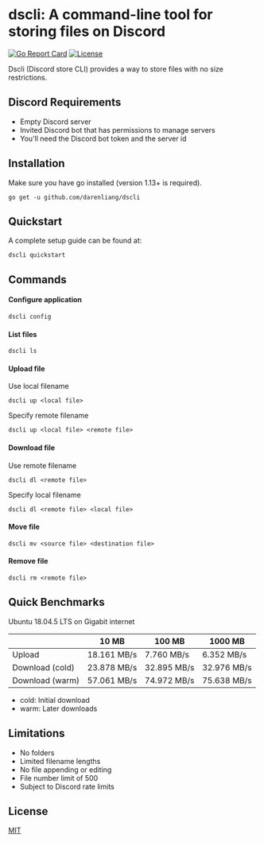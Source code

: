 # dscli: A command-line tool for storing files on Discord

[![Go Report Card](https://goreportcard.com/badge/github.com/darenliang/dscli)](https://goreportcard.com/report/github.com/darenliang/dscli)
[![License](https://img.shields.io/github/license/darenliang/dscli)](https://github.com/nikel-api/nikel/blob/master/LICENSE)

Dscli (Discord store CLI) provides a way to store files with no size restrictions.

## Discord Requirements

* Empty Discord server
* Invited Discord bot that has permissions to manage servers
* You'll need the Discord bot token and the server id

## Installation

Make sure you have go installed (version 1.13+ is required).
```
go get -u github.com/darenliang/dscli
```

## Quickstart

A complete setup guide can be found at:
```
dscli quickstart
```

## Commands

#### Configure application
```
dscli config
```

#### List files
```
dscli ls
```

#### Upload file
Use local filename
```
dscli up <local file>
```
Specify remote filename
```
dscli up <local file> <remote file>
```

#### Download file
Use remote filename
```
dscli dl <remote file>
```
Specify local filename
```
dscli dl <remote file> <local file>
```

#### Move file
```
dscli mv <source file> <destination file>
```

#### Remove file
```
dscli rm <remote file>
```

## Quick Benchmarks

Ubuntu 18.04.5 LTS on Gigabit internet

|                 | 10 MB         | 100 MB        | 1000 MB       |
| --------------- | ------------- | ------------- | ------------- |
| Upload          | 18.161 MB/s   | 7.760 MB/s    | 6.352 MB/s    |
| Download (cold) | 23.878 MB/s   | 32.895 MB/s   | 32.976 MB/s   |
| Download (warm) | 57.061 MB/s   | 74.972 MB/s   | 75.638 MB/s   |

* cold: Initial download
* warm: Later downloads

## Limitations

* No folders
* Limited filename lengths
* No file appending or editing
* File number limit of 500
* Subject to Discord rate limits

## License

[MIT](https://github.com/darenliang/dscli/blob/master/LICENSE)
